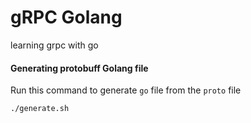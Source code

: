 # gRPC Golang

learning grpc with go 

#### Generating protobuff Golang file 
Run this command to generate `go` file from the `proto` file 
```bash
./generate.sh
```

